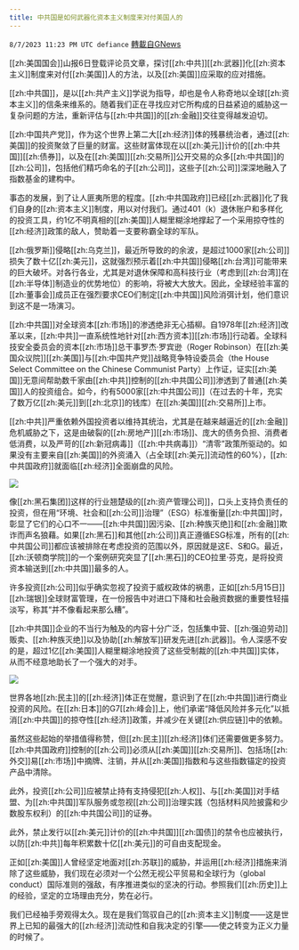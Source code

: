 ```yaml
---
title: 中共国是如何武器化资本主义制度来对付美国人的
---
```

`8/7/2023 11:23 PM UTC defiance` [轉載自GNews](https://gnews.org/articles/1533863)

[[zh:美国国会]]山报6日登载评论员文章，探讨[[zh:中共]][[zh:武器]]化[[zh:资本主义]]制度来对付[[zh:美国]]人的方法，以及[[zh:美国]]应采取的应对措施。 

[[zh:中共国]]，是以[[zh:共产主义]]学说为指导，却也是令人称奇地以全球[[zh:资本主义]]的信条来维系的。随着我们正在寻找应对它所构成的日益紧迫的威胁这一复杂问题的方法，重新评估与[[zh:中共国]]的[[zh:金融]]交往变得越发迫切。

[[zh:中国共产党]]，作为这个世界上第二大[[zh:经济]]体的残暴统治者，通过[[zh:美国]]的投资聚敛了巨量的财富。这些财富体现在以[[zh:美元]]计价的[[zh:中共国]][[zh:债券]]，以及在[[zh:美国]][[zh:交易所]]公开交易的众多[[zh:中共国]]的[[zh:公司]]，包括他们精巧命名的子[[zh:公司]]，这些子[[zh:公司]]深深地融入了指数基金的建构中。

事态的发展，到了让人匪夷所思的程度。[[zh:中共国政府]]已经[[zh:武器]]化了我们自身的[[zh:资本主义]]制度，用以对付我们。通过401（k）退休账户和多样化的投资工具，约1亿不明真相的[[zh:美国]]人糊里糊涂地撑起了一个采用掠夺性的[[zh:经济]]政策的敌人，赞助着一支要称霸全球的军队。

[[zh:俄罗斯]]侵略[[zh:乌克兰]]，最近所导致的的余波，是超过1000家[[zh:公司]]损失了数十亿[[zh:美元]]，这就强烈预示着[[zh:中共国]]侵略[[zh:台湾]]可能带来的巨大破坏。对各行各业，尤其是对退休保障和高科技行业（考虑到[[zh:台湾]]在[[zh:半导体]]制造业的优势地位）的影响，将被大大放大。因此，全球经验丰富的[[zh:董事会]]成员正在强烈要求CEO们制定[[zh:中共国]]风险消弭计划，他们意识到这不是一场演习。

[[zh:中共国]]对全球资本[[zh:市场]]的渗透绝非无心插柳。自1978年[[zh:经济]]改革以来，[[zh:中共]]一直系统性地针对[[zh:西方资本]][[zh:市场]]行动着。全球科技安全委员会的资本[[zh:市场]]总干事罗杰·罗宾逊（Roger Robinson）在[[zh:美国众议院]][[zh:美国]]与[[zh:中国共产党]]战略竞争特设委员会（the House Select Committee on the Chinese Communist Party）上作证，证实[[zh:美国]]无意间帮助数千家由[[zh:中共]]控制的[[zh:中共国公司]]渗透到了普通[[zh:美国]]人的投资组合。如今，约有5000家[[zh:中共国公司]]（在过去的十年，充实了数万亿[[zh:美元]]到[[zh:北京]]的钱库）在[[zh:美国]][[zh:交易所]]上市。

[[zh:中共]]严重依赖外国投资者以维持其统治，尤其是在越来越逼近的[[zh:金融]]危机威胁之下，这是由破裂的[[zh:房地产]][[zh:市场]]、庞大的债务负担、消费者低消费，以及严苛的[[zh:新冠病毒]]（[[zh:中共病毒]]）“清零”政策所驱动的。如果没有主要来自[[zh:美国]]的外资涌入（占全球[[zh:美元]]流动性的60%），[[zh:中共国政府]]就面临[[zh:经济]]全面崩盘的风险。

![](https://cloudflare-ipfs.com/ipfs/QmXBvXFCFbPXkW65AwJw6kahTCWrLrZaoj2VgSQYE6puLv?filename=1451362081492.jpg)

像[[zh:黑石集团]]这样的行业翘楚级的[[zh:资产管理公司]]，口头上支持负责任的投资，但在用“环境、社会和[[zh:公司]]治理”（ESG）标准衡量[[zh:中共国]]时，彰显了它们的心口不一——[[zh:中共国]]因污染、[[zh:种族灭绝]]和[[zh:金融]]欺诈而声名狼藉。如果[[zh:黑石]]和其他[[zh:公司]]真正遵循ESG标准，所有的[[zh:中共国公司]]都应该被排除在考虑投资的范围以外，原因就是这E、S和G。最近，[[zh:沃顿商学院]]的一个案例研究突显了[[zh:黑石]]的CEO拉里·芬克，是将投资资本输送到[[zh:中共国]]最多的人。

许多投资[[zh:公司]]似乎确实忽视了投资于威权政体的祸患，正如[[zh:5月15日]][[zh:瑞银]]全球财富管理，在一份报告中对进口下降和社会融资数据的重要性轻描淡写，称其“并不像看起来那么糟”。

[[zh:中共国]]企业的不当行为触及的内容十分广泛，包括集中营、[[zh:强迫劳动]]贩卖、[[zh:种族灭绝]]以及协助[[zh:解放军]]研发先进[[zh:武器]]。令人深感不安的是，超过1亿[[zh:美国]]人糊里糊涂地投资了这些受制裁的[[zh:中共国]]实体，从而不经意地助长了一个强大的对手。

![](https://cloudflare-ipfs.com/ipfs/QmbNAXvkRKAHwnCWDTJqSro1CM5wk2dpPtbq4DKLiBEpLG?filename=china-fight.jpg)

世界各地[[zh:民主]]的[[zh:经济]]体正在觉醒，意识到了在[[zh:中共国]]进行商业投资的风险。在[[zh:日本]]的G7[[zh:峰会]]上，他们承诺“降低风险并多元化”以抵消[[zh:中共国]]的掠夺性[[zh:经济]]政策，并减少在关键[[zh:供应链]]中的依赖。

虽然这些起始的举措值得称赞，但[[zh:民主]][[zh:经济]]体们还需要做更多努力。[[zh:中共国政府]]控制的[[zh:公司]]必须从[[zh:美国]][[zh:交易所]]、包括场[[zh:外交]]易[[zh:市场]]中摘牌、注销，并从[[zh:美国]]指数和与这些指数锚定的投资产品中清除。

此外，投资[[zh:公司]]应被禁止持有支持侵犯[[zh:人权]]、与[[zh:美国]]对手结盟、为[[zh:中共国]]军队服务或忽视[[zh:公司]]治理实践（包括材料风险披露和少数股东权利）的[[zh:中共国公司]]的证券。

此外，禁止发行以[[zh:美元]]计价的[[zh:中共国]][[zh:国债]]的禁令也应被执行，以防[[zh:中共]]每年积累数十亿[[zh:美元]]的可自由支配现金。

正如[[zh:美国]]人曾经坚定地面对[[zh:苏联]]的威胁，并运用[[zh:经济]]措施来消除了这些威胁，我们现在必须对一个公然无视公平贸易和全球行为（global conduct）国际准则的强敌，有序推进类似的坚决的行动。参照我们[[zh:历史]]上的经验，坚定的立场理由充分，势在必行。

我们已经袖手旁观得太久。现在是我们驾驭自己的[[zh:资本主义]]制度——这是世界上已知的最强大的[[zh:经济]]流动性和自我决定的引擎——使之转变为正义力量的时候了。
